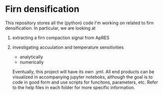 # Firn densification

This repository stores all the (python) code I'm working on related to firn densification. In particular, we are looking at

1. extracting a firn compaction signal from ApRES
2. investigating accuulation and temperature sensitivities 
    - analytically
    - numerically
    
    Eventually, this project will have its own .yml. All end products can be visualized in accompanying jupyter noteboks, although the goal is to code in good form and use scripts for funcitons, parameters, etc. Refer to the help files in each folder for more specific information.
